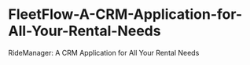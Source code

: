 # FleetFlow-A-CRM-Application-for-All-Your-Rental-Needs
RideManager:  A CRM Application for All Your Rental Needs
